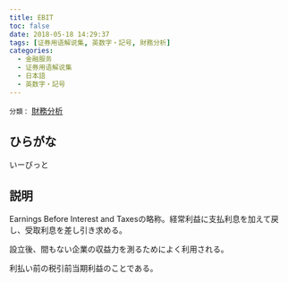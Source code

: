 ```yaml
---
title: EBIT
toc: false
date: 2018-05-18 14:29:37
tags: [证券用语解说集, 英数字・記号, 財務分析]
categories:
  - 金融服务
  - 证券用语解说集
  - 日本語
  - 英数字・記号
---
```


`分類：` [財務分析](/tags/財務分析/)

## ひらがな

いーびっと

## 説明

Earnings Before Interest and Taxesの略称。経常利益に支払利息を加えて戻し、受取利息を差し引き求める。

設立後、間もない企業の収益力を測るためによく利用される。

利払い前の税引前当期利益のことである。
